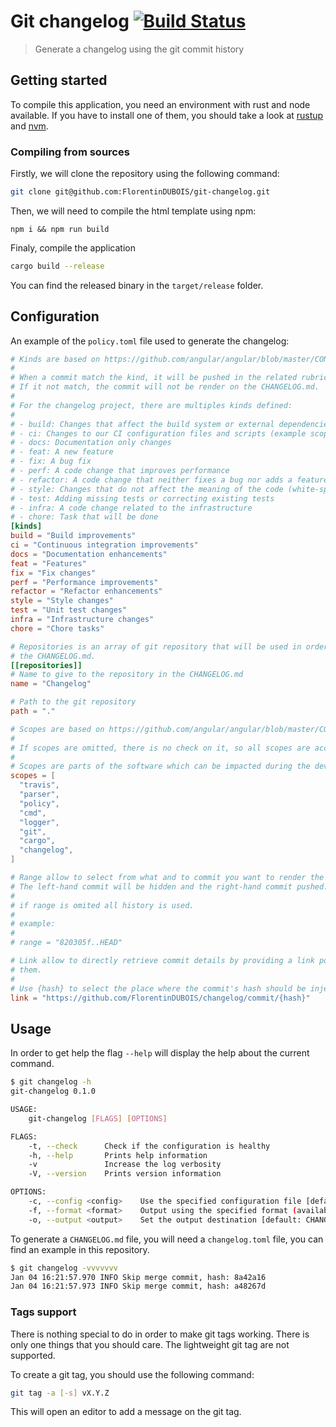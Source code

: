 # Git changelog [![Build Status](https://travis-ci.org/FlorentinDUBOIS/changelog.svg?branch=master)](https://travis-ci.org/FlorentinDUBOIS/changelog)

> Generate a changelog using the git commit history

## Getting started

To compile this application, you need an environment with rust and node available. 
If you have to install one of them, you should take a look at [rustup](https://rustup.rs/)
and [nvm](https://github.com/nvm-sh/nvm).

### Compiling from sources

Firstly, we will clone the repository using the following command:

```sh
git clone git@github.com:FlorentinDUBOIS/git-changelog.git
```

Then, we will need to compile the html template using npm:

```shell
npm i && npm run build
```

Finaly, compile the application

```sh
cargo build --release
```

You can find the released binary in the `target/release` folder.

## Configuration

An example of the `policy.toml` file used to generate the changelog:

```toml
# Kinds are based on https://github.com/angular/angular/blob/master/CONTRIBUTING.md#type
#
# When a commit match the kind, it will be pushed in the related rubrics.
# If it not match, the commit will not be render on the CHANGELOG.md.
#
# For the changelog project, there are multiples kinds defined:
#
# - build: Changes that affect the build system or external dependencies (example scopes: gulp, broccoli, npm)
# - ci: Changes to our CI configuration files and scripts (example scopes: Travis, Circle, BrowserStack, SauceLabs)
# - docs: Documentation only changes
# - feat: A new feature
# - fix: A bug fix
# - perf: A code change that improves performance
# - refactor: A code change that neither fixes a bug nor adds a feature
# - style: Changes that do not affect the meaning of the code (white-space, formatting, missing semi-colons, etc)
# - test: Adding missing tests or correcting existing tests
# - infra: A code change related to the infrastructure
# - chore: Task that will be done
[kinds]
build = "Build improvements"
ci = "Continuous integration improvements"
docs = "Documentation enhancements"
feat = "Features"
fix = "Fix changes"
perf = "Performance improvements"
refactor = "Refactor enhancements"
style = "Style changes"
test = "Unit test changes"
infra = "Infrastructure changes"
chore = "Chore tasks"

# Repositories is an array of git repository that will be used in order to render
# the CHANGELOG.md.
[[repositories]]
# Name to give to the repository in the CHANGELOG.md
name = "Changelog"

# Path to the git repository
path = "."

# Scopes are based on https://github.com/angular/angular/blob/master/CONTRIBUTING.md#scope
#
# If scopes are omitted, there is no check on it, so all scopes are accepted.
#
# Scopes are parts of the software which can be impacted during the development.
scopes = [
  "travis",
  "parser",
  "policy",
  "cmd",
  "logger",
  "git",
  "cargo",
  "changelog",
]

# Range allow to select from what and to commit you want to render the CHANGELOG.md.
# The left-hand commit will be hidden and the right-hand commit pushed.
#
# if range is omited all history is used.
#
# example:
#
# range = "820305f..HEAD"

# Link allow to directly retrieve commit details by providing a link pointing to
# them.
#
# Use {hash} to select the place where the commit's hash should be inject
link = "https://github.com/FlorentinDUBOIS/changelog/commit/{hash}"

```

## Usage

In order to get help the flag `--help` will display the help about the current command.

```sh
$ git changelog -h
git-changelog 0.1.0

USAGE:
    git-changelog [FLAGS] [OPTIONS]

FLAGS:
    -t, --check      Check if the configuration is healthy
    -h, --help       Prints help information
    -v               Increase the log verbosity
    -V, --version    Prints version information

OPTIONS:
    -c, --config <config>    Use the specified configuration file [default: changelog.toml]
    -f, --format <format>    Output using the specified format (available formats are: html or markdown) [default: markdown]
    -o, --output <output>    Set the output destination [default: CHANGELOG]

```

To generate a `CHANGELOG.md` file, you will need a `changelog.toml` file,
you can find an example in this repository.

```sh
$ git changelog -vvvvvvv
Jan 04 16:21:57.970 INFO Skip merge commit, hash: 8a42a16
Jan 04 16:21:57.973 INFO Skip merge commit, hash: a48267d
```

### Tags support

There is nothing special to do in order to make git tags working. There is only one things that you should care. The lightweight git tag are not supported.

To create a git tag, you should use the following command:

```sh
git tag -a [-s] vX.Y.Z
```

This will open an editor to add a message on the git tag.